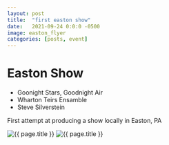 ```yaml
---
layout: post
title:  "first easton show"
date:   2021-09-24 0:0:0 -0500
image: easton_flyer
categories: [posts, event]
---
```


# Easton Show

- Goonight Stars, Goodnight Air
- Wharton Teirs Ensamble
- Steve Silverstein

First attempt at producing a show locally in Easton, PA

<img class="img img__post" src="{{ site.base_img_path }}{{ page.image }}_01.jpg" alt="{{ page.title }}" />
<img class="img img__post" src="{{ site.base_img_path }}{{ page.image }}_02.jpg" alt="{{ page.title }}" />
